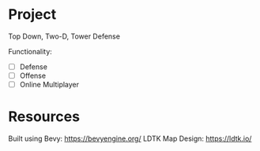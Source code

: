 # Project
Top Down, Two-D, Tower Defense

Functionality:
 - [ ] Defense
 - [ ] Offense
 - [ ] Online Multiplayer

# Resources
Built using Bevy: https://bevyengine.org/
LDTK Map Design: https://ldtk.io/
